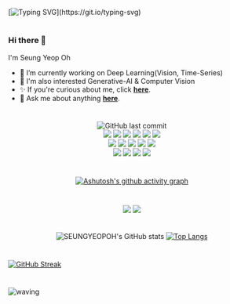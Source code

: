 <!--<div align="center"> <img align='center' height:300 src="docs/test.svg"> </div>-->

[![Typing SVG](https://readme-typing-svg.demolab.com?font=Dancing+Script&weight=600&size=100&pause=100&color=42A4F7C5&background=44B0FF00&center=true&vCenter=true&random=false&width=2000&height=500&lines=Hello+World%2C+I'm+SeungYeop+OH!)](https://git.io/typing-svg)

#

### Hi there 👋

I'm Seung Yeop Oh
- 🌱 I’m currently working on Deep Learning(Vision, Time-Series) <br/>
- 🔎 I'm also interested Generative-AI & Computer Vision<br/>
- ✨ If you're curious about me, click <b>[here](https://seungyeopoh.github.io/CV/)</b>.<br/>
- 💬 Ask me about anything <b>[here](https://github.com/SEUNGYEOPOH/SEUNGYEOPOH/issues)</b>.<br/>

# 


<div align="center">
 <a> 
   
 ![GitHub last commit](https://img.shields.io/github/last-commit/SEUNGYEOPOH/SEUNGYEOPOH.svg)<br/>
<img src="https://img.shields.io/badge/Python-3766AB?style=flat-square&logo=Python&logoColor=white"/>
<img src="https://img.shields.io/badge/Jupyter-F37626?style=flat-square&logo=Jupyter&logoColor=white"/>
<img src="https://img.shields.io/badge/Google Colab-F9AB00?style=flat-square&logo=Google Colab&logoColor=white"/>
<img src="https://img.shields.io/badge/TensorFlow-FF6F00?style=flat-square&logo=TensorFlow&logoColor=white"/>
<img src="https://img.shields.io/badge/Keras-D00000?style=flat-square&logo=Keras&logoColor=white"/>
<img src="https://img.shields.io/badge/PyCaret-black?style=flat-square&logo=&logoColor=white"/><br/>
<img src="https://img.shields.io/badge/Java-007396?style=flat-square&logo=Java&logoColor=white"/>
<img src="https://img.shields.io/badge/Eclipse IDE-2C2255?style=flat-square&logo=Eclipse IDE&logoColor=white"/>
<img src="https://img.shields.io/badge/Spring-6DB33F?style=flat-square&logo=Spring&logoColor=white"/>
<img src="https://img.shields.io/badge/Adobe Dreamweaver-FF61F6?style=flat-square&logo=Adobe Dreamweaver&logoColor=white"/>
<img src="https://img.shields.io/badge/JavaScript-F7DF1E?style=flat-square&logo=JavaScript&logoColor=white"/><br/>
<img src="https://img.shields.io/badge/RStudio-75AADB?style=flat-square&logo=RStudio&logoColor=white"/>
<img src="https://img.shields.io/badge/R-276DC3?style=flat-square&logo=R&logoColor=white"/>
<img src="https://img.shields.io/badge/MySQL-4479A1?style=flat-square&logo=MySQL&logoColor=white"/>
<img src="https://img.shields.io/badge/MATLAB-4FC08D?style=flat-square&logo=&logoColor=white"/>
</a> 
  #
  
<!--![](./profile-3d-contrib/profile-gitblock.svg)-->

#
 [![Ashutosh's github activity graph](https://github-readme-activity-graph.vercel.app/graph?username=SEUNGYEOPOH&theme=react)](https://github.com/ashutosh00710/github-readme-activity-graph)
 #
  <div align="center">
<img align='center' src="http://mazandi.herokuapp.com/api?handle=dhwmd08&theme=cold"/>
<img align='center' src="http://mazassumnida.wtf/api/v2/generate_badge?boj=dhwmd08">
  <br/>
 </div>
</div>



#



<div align="center">
  <a>
   
   ![SEUNGYEOPOH's GitHub stats](https://github-readme-stats.vercel.app/api?username=SEUNGYEOPOH&show_icons=true&theme=tokyonight)
   [![Top Langs](https://github-readme-stats.vercel.app/api/top-langs/?username=SEUNGYEOPOH&layout=compact&theme=tokyonight&card_width=450&line_height=100)](https://github.com/anuraghazra/github-readme-stats)
  </a>

</div>

#
[![GitHub Streak](https://streak-stats.demolab.com?user=SEUNGYEOPOH&theme=tokyonight-duo&card_width=1000)](https://git.io/streak-stats)
#


<!--![snake gif](https://github.com/SEUNGYEOPOH/SEUNGYEOPOH/blob/output/github-contribution-grid-snake.svg)-->

![waving](https://capsule-render.vercel.app/api?type=waving&color=gradient&customColorList=6&height=200&width=100&section=footer)
